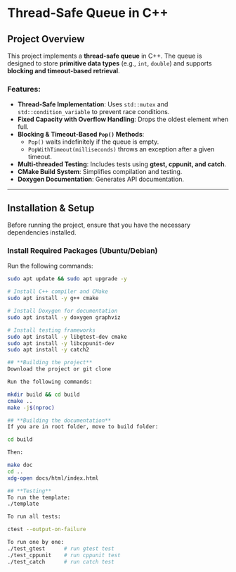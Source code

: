 # Thread-Safe Queue in C++

## Project Overview
This project implements a **thread-safe queue** in C++. The queue is designed to store **primitive data types** (e.g., `int`, `double`) and supports **blocking and timeout-based retrieval**.

### Features:
- **Thread-Safe Implementation**: Uses `std::mutex` and `std::condition_variable` to prevent race conditions.
- **Fixed Capacity with Overflow Handling**: Drops the oldest element when full.
- **Blocking & Timeout-Based `Pop()` Methods**:  
  - `Pop()` waits indefinitely if the queue is empty.  
  - `PopWithTimeout(milliseconds)` throws an exception after a given timeout.
- **Multi-threaded Testing**: Includes tests using **gtest, cppunit, and catch**.
- **CMake Build System**: Simplifies compilation and testing.
- **Doxygen Documentation**: Generates API documentation.

---

## **Installation & Setup**
Before running the project, ensure that you have the necessary dependencies installed.

### **Install Required Packages (Ubuntu/Debian)**
Run the following commands:
```sh
sudo apt update && sudo apt upgrade -y

# Install C++ compiler and CMake
sudo apt install -y g++ cmake

# Install Doxygen for documentation
sudo apt install -y doxygen graphviz

# Install testing frameworks
sudo apt install -y libgtest-dev cmake
sudo apt install -y libcppunit-dev
sudo apt install -y catch2

## **Building the project**
Download the project or git clone

Run the following commands:

mkdir build && cd build
cmake ..
make -j$(nproc)

## **Building the documentation**
If you are in root folder, move to build folder:

cd build

Then:

make doc
cd ..
xdg-open docs/html/index.html

## **Testing**
To run the template:
./template

To run all tests:

ctest --output-on-failure

To run one by one:
./test_gtest      # run gtest test
./test_cppunit    # run cppunit test
./test_catch      # run catch test
